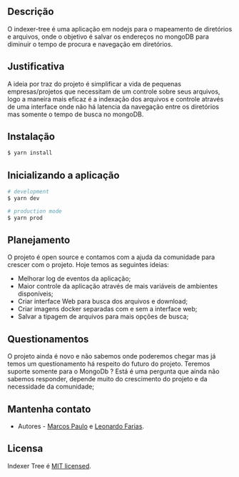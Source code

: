 
## Descrição

O indexer-tree é uma aplicação em nodejs para o mapeamento de diretórios e arquivos, onde o objetivo é salvar os endereços no mongoDB para diminuir o tempo de procura e navegação em diretórios. 

## Justificativa

A ideia por traz do projeto é simplificar a vida de pequenas empresas/projetos que necessitam de um controle sobre seus arquivos, logo a maneira mais eficaz é a indexação dos arquivos e controle através de uma interface onde não há latencia da navegação entre os diretórios mas somente o tempo de busca no mongoDB.

## Instalação

```bash
$ yarn install
```

## Inicializando a aplicação

```bash
# development
$ yarn dev

# production mode
$ yarn prod
```

## Planejamento

O projeto é open source e contamos com a ajuda da comunidade para crescer com o projeto. Hoje temos as seguintes ideias:

- Melhorar log de eventos da aplicação;
- Maior controle da aplicação através de mais variáveis de ambientes disponíveis;
- Criar interface Web para busca dos arquivos e download;
- Criar imagens docker separadas com e sem a interface web;
- Salvar a tipagem de arquivos para mais opções de busca;

## Questionamentos

O projeto ainda é novo e não sabemos onde poderemos chegar mas já temos um questionamento há respeito do futuro do projeto. Teremos suporte somente para o MongoDb ? Está é uma pergunta que ainda não sabemos responder, depende muito do crescimento do projeto e da necessidade da comunidade;

## Mantenha contato

- Autores - [Marcos Paulo](https://github.com/MarcosPaulo775) e [Leonardo Farias](https://github.com/leofdss).

## Licensa

Indexer Tree é [MIT licensed](LICENSE).
